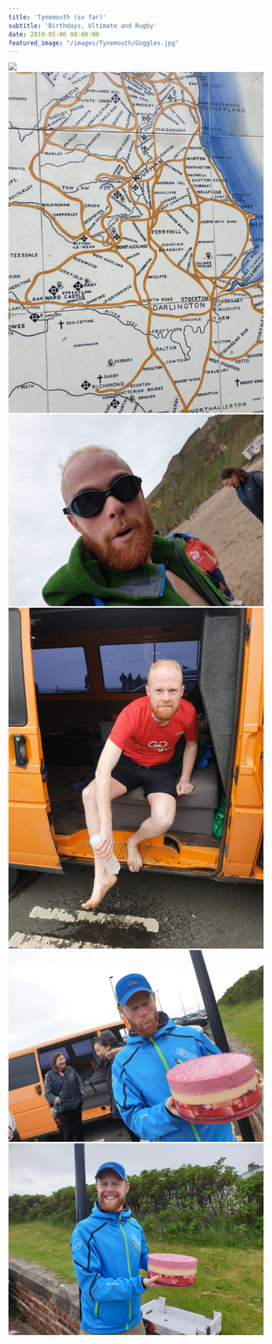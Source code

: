 ```yaml
---
title: 'Tynemouth (so far)'
subtitle: 'Birthdays, Ultimate and Rugby'
date: 2019-05-06 00:00:00
featured_image: "/images/Tynemouth/Goggles.jpg"
---
```


<div class="gallery" data-columns="3">
	<img src="/images/Tynemouth/Beach.jpg">
	<img src="/images/Tynemouth/Map.jpg">
	<img src="/images/Tynemouth/Goggles.jpg">
	<img src="/images/Tynemouth/Feet.jpg">
	<img src="/images/Tynemouth/Trifle1.jpg">
	<img src="/images/Tynemouth/Trifle2.jpg">
</div>